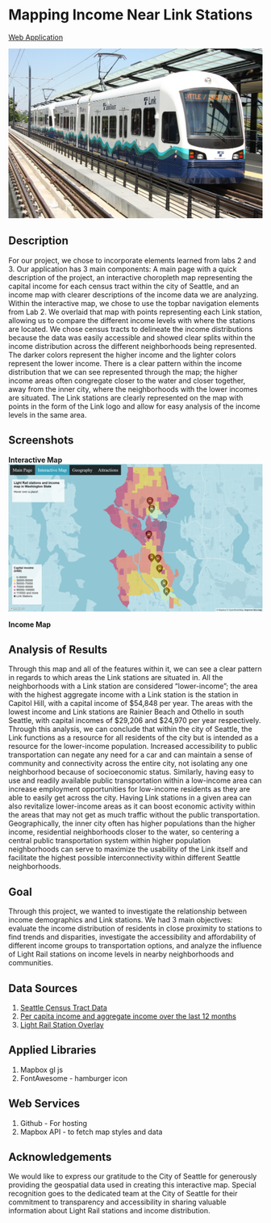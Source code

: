 # Mapping Income Near Link Stations
[Web Application](https://jason-simi.github.io/interactivemap.html)

<img src="img/train.png" alt = "Link train at station">

## Description
For our project, we chose to incorporate elements learned from labs 2 and 3. Our application has 3 main components: A main page with a quick description of the project, an interactive choropleth map representing the capital income for each census tract within the city of Seattle, and an income map with clearer descriptions of the income data we are analyzing. Within the interactive map, we chose to use the topbar navigation elements from Lab 2. We overlaid that map with points representing each Link station, allowing us to compare the different income levels with where the stations are located. We chose census tracts to delineate the income distributions because the data was easily accessible and showed clear splits within the income distribution across the different neighborhoods being represented. The darker colors represent the higher income and the lighter colors represent the lower income. There is a clear pattern within the income distribution that we can see represented through the map; the higher income areas often congregate closer to the water and closer together, away from the inner city, where the neighborhoods with the lower incomes are situated. The Link stations are clearly represented on the map with points in the form of the Link logo and allow for easy analysis of the income levels in the same area. 

## Screenshots
<strong>Interactive Map</strong>
<img src="img/interactivemap.png" alt = "Interactive choropleth map of Seattle">

<strong>Income Map</strong>

## Analysis of Results
Through this map and all of the features within it, we can see a clear pattern in regards to which areas the Link stations are situated in. All the neighborhoods with a Link station are considered “lower-income”; the area with the highest aggregate income with a Link station is the station in Capitol Hill, with a capital income of $54,848 per year. The areas with the lowest income and Link stations are Rainier Beach and Othello in south Seattle, with capital incomes of $29,206 and $24,970 per year respectively. Through this analysis, we can conclude that within the city of Seattle, the Link functions as a resource for all residents of the city but is intended as a resource for the lower-income population. Increased accessibility to public transportation can negate any need for a car and can maintain a sense of community and connectivity across the entire city, not isolating any one neighborhood because of socioeconomic status. Similarly, having easy to use and readily available public transportation within a low-income area can increase employment opportunities for low-income residents as they are able to easily get across the city. Having Link stations in a given area can also revitalize lower-income areas as it can boost economic activity within the areas that may not get as much traffic without the public transportation. Geographically, the inner city often has higher populations than the higher income, residential neighborhoods closer to the water, so centering a central public transportation system within higher population neighborhoods can serve to maximize the usability of the Link itself and facilitate the highest possible interconnectivity within different Seattle neighborhoods. 

## Goal
Through this project, we wanted to investigate the relationship between income demographics and Link stations. We had 3 main objectives: evaluate the income distribution of residents in close proximity to stations to find trends and disparities, investigate the accessibility and affordability of different income groups to transportation options, and analyze the influence of Light Rail stations on income levels in nearby neighborhoods and communities. 

## Data Sources

1. [Seattle Census Tract Data](https://data-seattlecitygis.opendata.arcgis.com/datasets/9075e8c912a24c4b9458af8866c72ae7)
2. [Per capita income and aggregate income over the last 12 months](https://data-seattlecitygis.opendata.arcgis.com/datasets/SeattleCityGIS::per-capita-income-and-aggregate-income-in-the-past-12-months-in-inflation-adjusted-dollars/about)
3. [Light Rail Station Overlay](https://data-seattlecitygis.opendata.arcgis.com/datasets/SeattleCityGIS::station-area-overlay-light-rail/explore?location=47.601176%2C-122.261905%2C12.81)

## Applied Libraries
1. Mapbox gl js
2. FontAwesome - hamburger icon


## Web Services
1. Github - For hosting
2. Mapbox API - to fetch map styles and data

## Acknowledgements
We would like to express our gratitude to the City of Seattle for generously providing the geospatial data used in creating this interactive map. Special recognition goes to the dedicated team at the City of Seattle for their commitment to transparency and accessibility in sharing valuable information about Light Rail stations and income distribution.